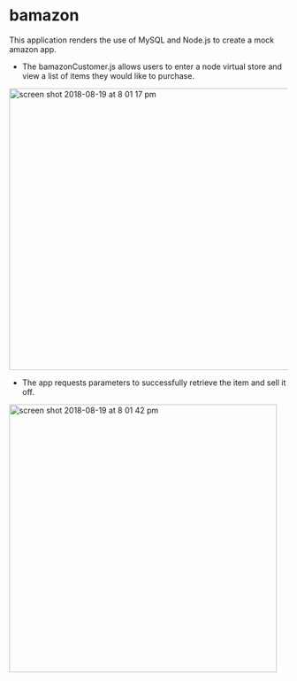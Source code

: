 # bamazon

This application renders the use of MySQL and Node.js to create a mock amazon app. 
- The bamazonCustomer.js allows users to enter a node virtual store and view a list of items they would like to purchase. 
<img width="509" alt="screen shot 2018-08-19 at 8 01 17 pm" src="https://user-images.githubusercontent.com/39019123/44314936-b63f2100-a3ec-11e8-8bc3-b2b113117ab8.png">

- The app requests parameters to successfully retrieve the item and sell it off. 
<img width="484" alt="screen shot 2018-08-19 at 8 01 42 pm" src="https://user-images.githubusercontent.com/39019123/44314939-d1aa2c00-a3ec-11e8-856a-264c019a8637.png">
